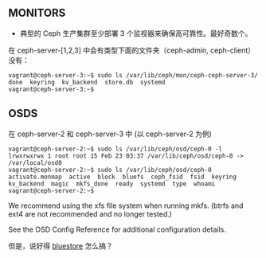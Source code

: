 
## MONITORS
- 典型的 Ceph 生产集群至少部署 3 个监视器来确保高可靠性。最好奇数个。

在 ceph-server-[1,2,3] 中会有类型下面的文件夹（ceph-admin, ceph-client）没有：

```
vagrant@ceph-server-3:~$ sudo ls /var/lib/ceph/mon/ceph-ceph-server-3/
done  keyring  kv_backend  store.db  systemd
vagrant@ceph-server-3:~$ 
```

## OSDS

在 ceph-server-2 和 ceph-server-3 中 (以 ceph-server-2 为例)

```
vagrant@ceph-server-2:~$ sudo ls /var/lib/ceph/osd/ceph-0 -l
lrwxrwxrwx 1 root root 15 Feb 23 03:37 /var/lib/ceph/osd/ceph-0 -> /var/local/osd0
vagrant@ceph-server-2:~$ sudo ls /var/lib/ceph/osd/ceph-0 
activate.monmap  active  block	bluefs	ceph_fsid  fsid  keyring  kv_backend  magic  mkfs_done	ready  systemd	type  whoami
vagrant@ceph-server-2:~$ 
```

We recommend using the xfs file system when running mkfs. (btrfs and ext4 are not recommended and no longer tested.)

See the OSD Config Reference for additional configuration details.

但是，说好得 [bluestore](http://docs.ceph.com/docs/master/rados/configuration/storage-devices/#bluestore) 怎么搞？